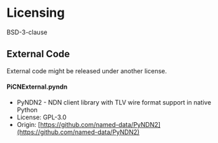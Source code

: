 # Licensing

BSD-3-clause

## External Code

External code might be released under another license.

#### PiCNExternal.pyndn

* PyNDN2 - NDN client library with TLV wire format support in native Python
* License: GPL-3.0
* Origin: [https://github.com/named-data/PyNDN2](https://github.com/named-data/PyNDN2)